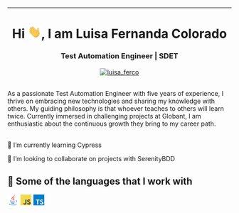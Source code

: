 
<br>

<hr>
<h1 align="center">Hi <img src="https://raw.githubusercontent.com/ABSphreak/ABSphreak/master/gifs/Hi.gif" width="30px">, I am Luisa Fernanda Colorado </h1>
<h3 align="center">Test Automation Engineer | SDET </h3>
<p align="center">
<a href="www.linkedin.com/in/luisa-fernanda-ce-81a399137" target="blank"><img align="center" src="https://github.com/luisaferco/LuisaFerCo/assets/55607953/efd4b363-10c3-4d8f-8b75-e75407709c3a" alt="luisa_ferco" height="30" width="40" text="luisa_ferco"/></a>  
</p>
</p>
<br />
As a passionate Test Automation Engineer with five years of experience, I thrive on embracing new technologies and sharing my knowledge with others. My guiding philosophy is that whoever teaches to others will learn twice. Currently immersed in challenging projects at Globant, I am enthusiastic about the continuous growth they bring to my career path.
<br />
<br />

🌱 I’m currently learning Cypress

👯 I’m looking to collaborate on projects with SerenityBDD
<br />
<h2>🚀 Some of the languages that I work with</h2>
<p align="left">
    <img src="https://raw.githubusercontent.com/devicons/devicon/master/icons/java/java-original.svg" alt="java" width="25" height="25" />
    <img src="https://raw.githubusercontent.com/devicons/devicon/master/icons/javascript/javascript-original.svg" alt="javascript" width="25" height="25" />
    <img src="https://raw.githubusercontent.com/devicons/devicon/master/icons/typescript/typescript-original.svg" alt="typescript" width="25" height="25" />
   
</p>

